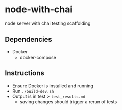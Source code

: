 # node-with-chai
node server with chai testing scaffolding

## Dependencies
- Docker
  - docker-compose

## Instructions
- Ensure Docker is installed and running
- Run `./build-dev.sh`
- Output is in test > `test_results.md`
  - saving changes should trigger a rerun of tests